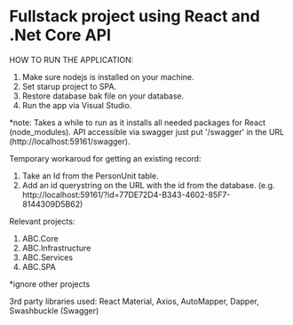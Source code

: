 # Fullstack project using React and .Net Core API 

HOW TO RUN THE APPLICATION:
1. Make sure nodejs is installed on your machine.
2. Set starup project to SPA.
3. Restore database bak file on your database.
4. Run the app via Visual Studio.

*note: Takes a while to run as it installs all needed packages for React (node_modules).
       API accessible via swagger just put '/swagger' in the URL (http://localhost:59161/swagger).

Temporary workaroud for getting an existing record:
1. Take an Id from the PersonUnit table.
2. Add an id querystring on the URL with the id from the database.
   (e.g. http://localhost:59161/?id=77DE72D4-B343-4602-85F7-8144309D5B62)
   
   
Relevant projects:
1. ABC.Core
2. ABC.Infrastructure
3. ABC.Services
4. ABC.SPA 

*ignore other projects


3rd party libraries used: React Material, Axios, AutoMapper, Dapper, Swashbuckle (Swagger)
